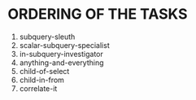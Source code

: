 # ORDERING OF THE TASKS

1. subquery-sleuth
2. scalar-subquery-specialist
3. in-subquery-investigator
4. anything-and-everything
5. child-of-select
6. child-in-from
7. correlate-it
